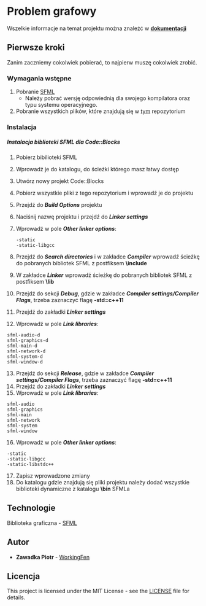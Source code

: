 # Problem grafowy

Wszelkie informacje na temat projektu można znaleźć w [**dokumentacji**](https://github.com/WorkingFen/AALProject/blob/master/Dokumentacja.pdf) 

## Pierwsze kroki
Zanim zaczniemy cokolwiek pobierać, to najpierw muszę cokolwiek zrobić.

### Wymagania wstępne

1. Pobranie [SFML](https://www.sfml-dev.org/download/sfml/2.5.1/)
   - Należy pobrać wersję odpowiednią dla swojego kompilatora oraz typu systemu operacyjnego.
2. Pobranie wszystkich plików, które znajdują się w [tym](https://github.com/WorkingFen/AALProject/tree/master/Masts) repozytorium

### Instalacja
##### Instalacja biblioteki SFML dla Code::Blocks

1. Pobierz bibilioteki SFML
2. Wprowadź je do katalogu, do ścieżki którego masz łatwy dostęp
3. Utwórz nowy projekt Code::Blocks
4. Pobierz wszystkie pliki z tego repozytorium i wprowadź je do projektu
5. Przejdź do **_Build Options_** projektu
6. Naciśnij nazwę projektu i przejdź do **_Linker settings_**
7. Wprowadź w pole **_Other linker options_**:
   
   ```
   -static
   -static-libgcc
   ```
   
8. Przejdź do **_Search directories_** i w zakładce **_Compiler_** wprowadź ścieżkę do pobranych bibliotek SFML z postfiksem **\include**
9. W zakładce **_Linker_** wprowadź ścieżkę do pobranych bibliotek SFML z postfiksem **\lib**
10. Przejdź do sekcji **_Debug_**, gdzie w zakładce **_Compiler settings/Compiler Flags_**, trzeba zaznaczyć flagę **-std=c++11**
11. Przejdź do zakładki **_Linker settings_**
12. Wprowadź w pole **_Link libraries_**:

   ```
   sfml-audio-d
   sfml-graphics-d
   sfml-main-d 
   sfml-network-d 
   sfml-system-d 
   sfml-window-d
   ```
  
13. Przejdź do sekcji **_Release_**, gdzie w zakładce **_Compiler settings/Compiler Flags_**, trzeba zaznaczyć flagę **-std=c++11**
14. Przejdź do zakładki **_Linker settings_**
15. Wprowadź w pole **_Link libraries_**:

   ```
   sfml-audio
   sfml-graphics
   sfml-main
   sfml-network
   sfml-system
   sfml-window
   ```
   
16. Wprowadź w pole **_Other linker options_**:

   ```
   -static
   -static-libgcc
   -static-libstdc++
   ```
   
17. Zapisz wprowadzone zmiany
18. Do katalogu gdzie znajdują się pliki projektu należy dodać wszystkie biblioteki dynamiczne z katalogu **\bin** SFMLa
   
 
## Technologie
Biblioteka graficzna - [SFML](https://www.sfml-dev.org/)

## Autor
- **Zawadka Piotr** - [WorkingFen](https://github.com/WorkingFen)

## Licencja
This project is licensed under the MIT License - see the [LICENSE](LICENSE) file for details.
